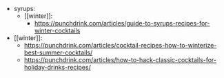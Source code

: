 - syrups:
	- [[winter]]:
		- https://punchdrink.com/articles/guide-to-syrups-recipes-for-winter-cocktails
- [[winter]]:
	- https://punchdrink.com/articles/cocktail-recipes-how-to-winterize-best-summer-cocktails/
	- https://punchdrink.com/articles/how-to-hack-classic-cocktails-for-holiday-drinks-recipes/